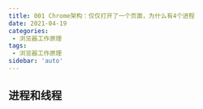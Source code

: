 ```yaml
---
title: 001 Chrome架构：仅仅打开了一个页面，为什么有4个进程
date: 2021-04-19
categories: 
 - 浏览器工作原理
tags:
 - 浏览器工作原理
sidebar: 'auto'
---
```


## 进程和线程